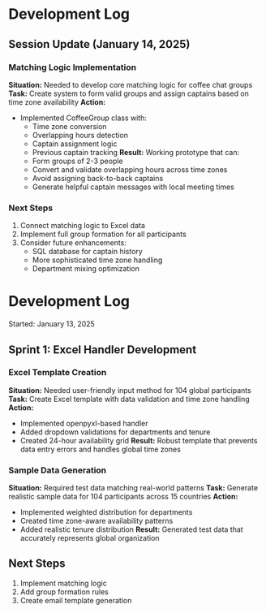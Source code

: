 # Development Log

## Session Update (January 14, 2025)

### Matching Logic Implementation
**Situation:** Needed to develop core matching logic for coffee chat groups
**Task:** Create system to form valid groups and assign captains based on time zone availability
**Action:** 
- Implemented CoffeeGroup class with:
  - Time zone conversion
  - Overlapping hours detection
  - Captain assignment logic
  - Previous captain tracking
**Result:** Working prototype that can:
  - Form groups of 2-3 people
  - Convert and validate overlapping hours across time zones
  - Avoid assigning back-to-back captains
  - Generate helpful captain messages with local meeting times

### Next Steps
1. Connect matching logic to Excel data
2. Implement full group formation for all participants
3. Consider future enhancements:
   - SQL database for captain history
   - More sophisticated time zone handling
   - Department mixing optimization


# Development Log
Started: January 13, 2025

## Sprint 1: Excel Handler Development

### Excel Template Creation
**Situation:** Needed user-friendly input method for 104 global participants
**Task:** Create Excel template with data validation and time zone handling
**Action:** 
- Implemented openpyxl-based handler
- Added dropdown validations for departments and tenure
- Created 24-hour availability grid
**Result:** Robust template that prevents data entry errors and handles global time zones

### Sample Data Generation
**Situation:** Required test data matching real-world patterns
**Task:** Generate realistic sample data for 104 participants across 15 countries
**Action:**
- Implemented weighted distribution for departments
- Created time zone-aware availability patterns
- Added realistic tenure distribution
**Result:** Generated test data that accurately represents global organization

## Next Steps
1. Implement matching logic
2. Add group formation rules
3. Create email template generation

